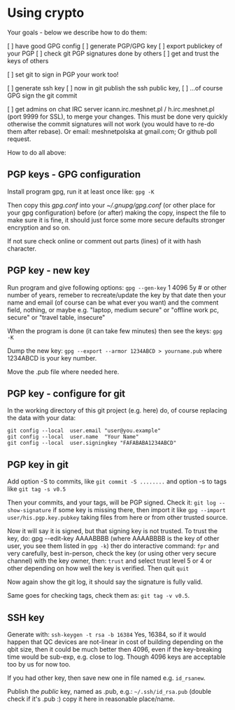 Using crypto
============

Your goals - below we describe how to do them:

[ ] have good GPG config
[ ] generate PGP/GPG key
[ ] export publickey of your PGP
[ ] check git PGP signatures done by others
[ ] get and trust the keys of others

[ ] set git to sign in PGP your work too!

[ ] generate ssh key
[ ] now in git publish the ssh public key,
[ ] ...of course GPG sign the git commit

[ ] get admins on chat IRC server icann.irc.meshnet.pl / h.irc.meshnet.pl (port 9999 for SSL),
to merge your changes. This must be done very quickly otherwise the commit signatures will not
work (you would have to re-do them after rebase). Or email: meshnetpolska at gmail.com; 
Or github poll request.

How to do all above:

PGP keys - GPG configuration
----------------------------

Install program gpg, run it at least once like: `gpg -K`

Then copy this *gpg.conf* into your *~/.gnupg/gpg.conf* (or other place for your gpg configuration)
before (or after) making the copy, inspect the file to make sure it is fine, it should just
force some more secure defaults stronger encryption and so on.

If not sure check online or comment out parts (lines) of it with hash character.

PGP key - new key
-----------------

Run program and give following options:
`gpg --gen-key`
1
4096
5y # or other number of years, remeber to recreate/update the key by that date
then your name and email (of course can be what ever you want)
and the comment field, nothing, or maybe e.g. "laptop, medium secure" or "offline work pc, secure" or "travel table, insecure"

When the program is done (it can take few minutes) then see the keys: `gpg -K`

Dump the new key:
`gpg --export --armor 1234ABCD > yourname.pub`
where 1234ABCD is your key number.

Move the .pub file where needed here.

PGP key - configure for git
---------------------------

In the working directory of this git project (e.g. here) do,
of course replacing the data with your data:
```
git config --local  user.email "user@you.example"
git config --local  user.name  "Your Name"
git config --local  user.signingkey "FAFABABA1234ABCD"
```

PGP key in git
--------------

Add option -S to commits, like `git commit -S ........`
and option -s to tags like `git tag -s v0.5`

Then your commits, and your tags, will be PGP signed.
Check it: 
`git log --show-signature`
if some key is missing there, then import it like `gpg --import user/his.pgp.key.pubkey` taking files from here
or from other trusted source.

Now it will say it is signed, but that signing key is not trusted. To trust the key, do:
gpg --edit-key AAAABBBB  (where AAAABBBB is the key of other user, you see them listed in `gpg -k`)
ther do interactive command:
`fpr`
and very carefully, best in-person, check the key (or using other very secure channel) with the key owner, then:
`trust`
and select trust level 5 or 4 or other depending on how well the key is verified. Then quit
`quit`

Now again show the git log, it should say the signature is fully valid.

Same goes for checking tags, check them as: `git tag -v v0.5`.

SSH key
-------

Generate with:
`ssh-keygen -t rsa -b 16384`
Yes, 16384, so if it would happen that QC devices are not-linear in cost of building depending on the qbit size,
then it could be much better then 4096, even if the key-breaking time would be sub-exp, e.g. close to log.
Though 4096 keys are acceptable too by us for now too.

If you had other key, then save new one in file named e.g. `id_rsanew`.

Publish the *public* key, named as .pub, e.g.:
`~/.ssh/id_rsa.pub` (double check if it's .pub :)
copy it here in reasonable place/name.




